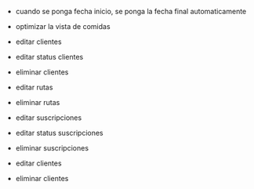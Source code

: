 - cuando se ponga fecha inicio, se ponga la fecha final automaticamente

- optimizar la vista de comidas

- editar clientes
- editar status clientes
- eliminar clientes

- editar rutas
- eliminar rutas

- editar suscripciones
- editar status suscripciones
- eliminar suscripciones

- editar clientes
- eliminar clientes
